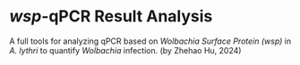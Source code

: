 # *wsp*-qPCR Result Analysis

A full tools for analyzing qPCR based on *Wolbachia Surface Protein (wsp)* in *A. lythri* to quantify *Wolbachia* infection. (by Zhehao Hu, 2024)